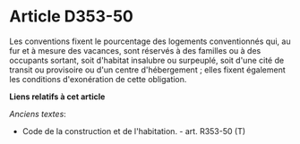 # Article D353-50

Les conventions fixent le pourcentage des logements conventionnés qui, au fur et à mesure des vacances, sont réservés à des
familles ou à des occupants sortant, soit d'habitat insalubre ou surpeuplé, soit d'une cité de transit ou provisoire ou d'un
centre d'hébergement ; elles fixent également les conditions d'exonération de cette obligation.

**Liens relatifs à cet article**

_Anciens textes_:

  - Code de la construction et de l'habitation. - art. R353-50 (T)
